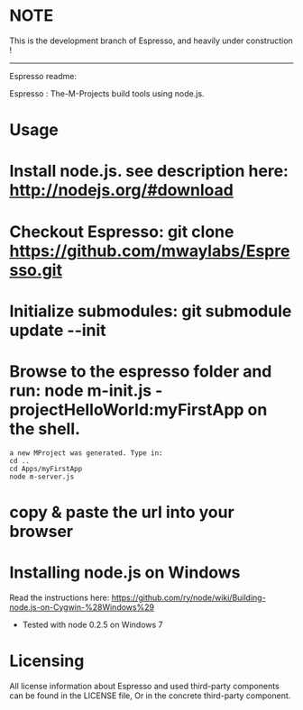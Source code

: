 NOTE
====

This is the development branch of Espresso, and heavily under construction !

----------------------------------------------------------------------------

Espresso readme:

Espresso : The-M-Projects build tools using node.js.

Usage
=====

# Install node.js. see description here: http://nodejs.org/#download
# Checkout Espresso: git clone https://github.com/mwaylabs/Espresso.git
# Initialize submodules: git submodule update --init
# Browse to the espresso folder and run: node m-init.js -projectHelloWorld:myFirstApp on the shell.
    a new MProject was generated. Type in:
    cd ..
    cd Apps/myFirstApp
    node m-server.js
# copy & paste the url into your browser


Installing node.js on Windows
=============================

Read the instructions here:
https://github.com/ry/node/wiki/Building-node.js-on-Cygwin-%28Windows%29

- Tested with node 0.2.5 on Windows 7

Licensing
=========

All license information about Espresso and used third-party components can be found in the LICENSE file,
Or in the concrete third-party component.
